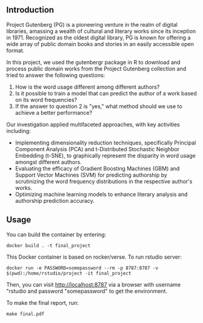 ## Introduction

Project Gutenberg (PG) is a pioneering venture in the realm of digital libraries, amassing a wealth of cultural and literary works since its inception in 1971. Recognized as the oldest digital library, PG is known for offering a wide array of public domain books and stories in an easily accessible open format.

In this project, we used the gutenbergr package in R to download and process public domain works from the Project Gutenberg collection and tried to answer the following questions:

1. How is the word usage different among different authors?
2. Is it possible to train a model that can predict the author of a work based on its word frequencies?
3. If the answer to question 2 is "yes," what method should we use to achieve a better performance?

Our investigation applied multifaceted approaches, with key activities including:
- Implementing dimensionality reduction techniques, specifically Principal Component Analysis (PCA) and t-Distributed Stochastic Neighbor Embedding (t-SNE), to graphically represent the disparity in word usage amongst different authors.
- Evaluating the efficacy of Gradient Boosting Machines (GBM) and Support Vector Machines (SVM) for predicting authorship by scrutinizing the word frequency distributions in the respective author's works.
- Optimizing machine learning models to enhance literary analysis and authorship prediction accuracy.


## Usage

You can build the container by entering:
```
docker build . -t final_project
```
This Docker container is based on rocker/verse. To run rstudio server:
```
docker run -e PASSWORD=somepassword --rm -p 8787:8787 -v $(pwd):/home/rstudio/project -it final_project
```
Then, you can visit [http://localhost:8787](http://localhost:8787/) via a browser with username "rstudio and password "somepassword" to get the environment.


To make the final report, run:
```
make final.pdf
```
